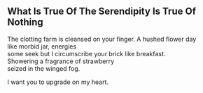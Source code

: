 What Is True Of The Serendipity Is True Of Nothing
--------------------------------------------------
The clotting farm is cleansed on your finger. A hushed flower day  
like morbid jar, energies  
some seek but I circumscribe your brick like breakfast.  
Showering a fragrance of strawberry  
seized in the winged fog.  
  
I want you to upgrade on my heart.  
